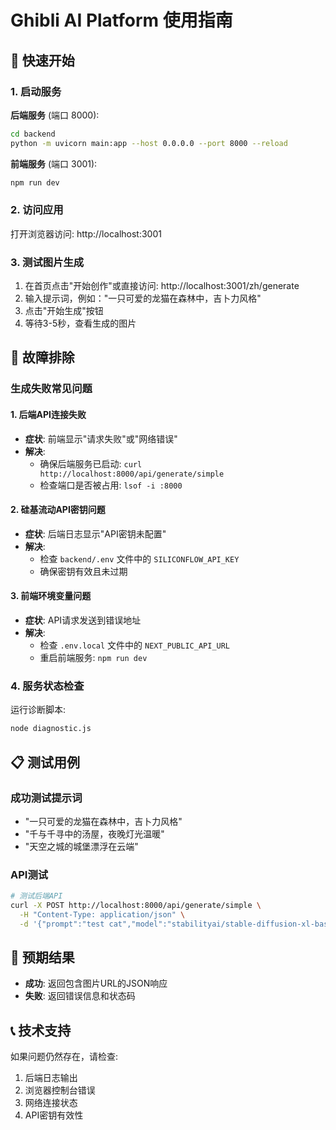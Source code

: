 # Ghibli AI Platform 使用指南

## 🚀 快速开始

### 1. 启动服务

**后端服务** (端口 8000):
```bash
cd backend
python -m uvicorn main:app --host 0.0.0.0 --port 8000 --reload
```

**前端服务** (端口 3001):
```bash
npm run dev
```

### 2. 访问应用

打开浏览器访问: http://localhost:3001

### 3. 测试图片生成

1. 在首页点击"开始创作"或直接访问: http://localhost:3001/zh/generate
2. 输入提示词，例如："一只可爱的龙猫在森林中，吉卜力风格"
3. 点击"开始生成"按钮
4. 等待3-5秒，查看生成的图片

## 🔧 故障排除

### 生成失败常见问题

#### 1. 后端API连接失败
- **症状**: 前端显示"请求失败"或"网络错误"
- **解决**: 
  - 确保后端服务已启动: `curl http://localhost:8000/api/generate/simple`
  - 检查端口是否被占用: `lsof -i :8000`

#### 2. 硅基流动API密钥问题
- **症状**: 后端日志显示"API密钥未配置"
- **解决**: 
  - 检查 `backend/.env` 文件中的 `SILICONFLOW_API_KEY`
  - 确保密钥有效且未过期

#### 3. 前端环境变量问题
- **症状**: API请求发送到错误地址
- **解决**: 
  - 检查 `.env.local` 文件中的 `NEXT_PUBLIC_API_URL`
  - 重启前端服务: `npm run dev`

### 4. 服务状态检查

运行诊断脚本:
```bash
node diagnostic.js
```

## 📋 测试用例

### 成功测试提示词
- "一只可爱的龙猫在森林中，吉卜力风格"
- "千与千寻中的汤屋，夜晚灯光温暖"
- "天空之城的城堡漂浮在云端"

### API测试
```bash
# 测试后端API
curl -X POST http://localhost:8000/api/generate/simple \
  -H "Content-Type: application/json" \
  -d '{"prompt":"test cat","model":"stabilityai/stable-diffusion-xl-base-1.0","width":512,"height":512}'
```

## 🎯 预期结果

- **成功**: 返回包含图片URL的JSON响应
- **失败**: 返回错误信息和状态码

## 📞 技术支持

如果问题仍然存在，请检查:
1. 后端日志输出
2. 浏览器控制台错误
3. 网络连接状态
4. API密钥有效性
